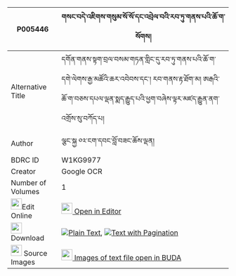 |P005446|གསང་བདེ་འཇིགས་གསུམ་སོ་སོ་དང་འབྲེལ་བའི་རབ་ཏུ་གནས་པའི་ཆོ་ག་སོགས། 
| --- | --- 
|Alternative Title |དགོན་གནས་སྟག་བྲལ་བསམ་གཏན་གླིང་དུ་རབ་ཏུ་གནས་པའི་ཆོ་ག་དགེ་ལེགས་རྒྱ་མཚོའི་ཆར་འབེབས་དང་། རབ་གནས་རྟ་ཐོག་མ། ཨརྒའི་ཆོ་ག་བཅས་དཔལ་ལྡན་སྨད་རྒྱུད་པའི་ཕྱག་བཞེས་ལྟར་མཛད་རྒྱུན་ནག་འགྲོས་སུ་བཀོད་པ།
|Author| ལྕང་སྐྱ ༠༢་ངག་དབང་བློ་བཟང་ཆོས་ལྡན།
|BDRC ID | W1KG9977
|Creator | Google OCR
|Number of Volumes| 1
|<img width="25" src="https://img.icons8.com/color/25/000000/edit-property.png">Edit Online| [<img width="25" src="https://avatars.githubusercontent.com/u/45091458?s=200&v=4"> Open in Editor](http://editor.openpecha.org/P005446)
|<img width="25" src="https://img.icons8.com/fluent/48/000000/download-2.png"/>  Download | [![](https://img.icons8.com/color/20/000000/txt.png)Plain Text](https://github.com/Openpecha/P005446/releases/download/v2/sang_de_jik_sum_soso_dang_drel_plain_P005446.zip), [![](https://img.icons8.com/color/20/000000/txt.png)Text with Pagination](https://github.com/Openpecha/P005446/releases/download/v2/sang_de_jik_sum_soso_dang_drel_pages_P005446.zip)
|<img width="25" src="https://img.icons8.com/plasticine/100/000000/pictures-folder.png"/>  Source Images | [<img width="25" src="https://library.bdrc.io/icons/BUDA-small.svg"> Images of text file open in BUDA](https://library.bdrc.io/show/bdr:W1KG9977)